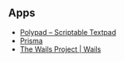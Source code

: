 ## Apps
- [Polypad – Scriptable Textpad](https://polypad.io/?ref=freeStuffDev)
- [Prisma](https://www.prisma.io/)
- [The Wails Project | Wails](https://wails.io/)